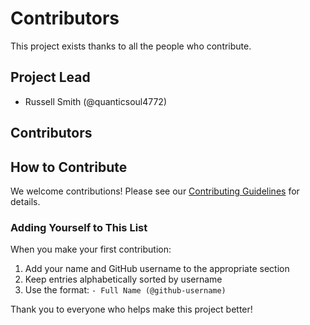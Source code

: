# Contributors

This project exists thanks to all the people who contribute.

## Project Lead
- Russell Smith (@quanticsoul4772)

## Contributors
<!-- Add contributors here as they join the project -->

## How to Contribute

We welcome contributions! Please see our [Contributing Guidelines](CONTRIBUTING.md) for details.

### Adding Yourself to This List

When you make your first contribution:
1. Add your name and GitHub username to the appropriate section
2. Keep entries alphabetically sorted by username
3. Use the format: `- Full Name (@github-username)`

Thank you to everyone who helps make this project better!
